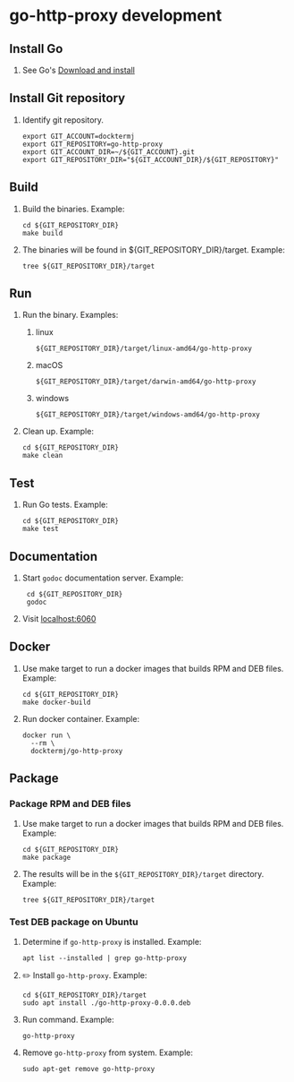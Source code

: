 # go-http-proxy development

## Install Go

1. See Go's [Download and install](https://go.dev/doc/install)

## Install Git repository

1. Identify git repository.

    ```console
    export GIT_ACCOUNT=docktermj
    export GIT_REPOSITORY=go-http-proxy
    export GIT_ACCOUNT_DIR=~/${GIT_ACCOUNT}.git
    export GIT_REPOSITORY_DIR="${GIT_ACCOUNT_DIR}/${GIT_REPOSITORY}"

    ```

## Build

1. Build the binaries.
   Example:

    ```console
    cd ${GIT_REPOSITORY_DIR}
    make build

    ```

1. The binaries will be found in ${GIT_REPOSITORY_DIR}/target.
   Example:

    ```console
    tree ${GIT_REPOSITORY_DIR}/target

    ```

## Run

1. Run the binary.
   Examples:

    1. linux

        ```console
        ${GIT_REPOSITORY_DIR}/target/linux-amd64/go-http-proxy

        ```

    1. macOS

        ```console
        ${GIT_REPOSITORY_DIR}/target/darwin-amd64/go-http-proxy

        ```

    1. windows

        ```console
        ${GIT_REPOSITORY_DIR}/target/windows-amd64/go-http-proxy

        ```

1. Clean up.
   Example:

    ```console
    cd ${GIT_REPOSITORY_DIR}
    make clean

    ```

## Test

1. Run Go tests.
   Example:

    ```console
    cd ${GIT_REPOSITORY_DIR}
    make test

    ```

## Documentation

1. Start `godoc` documentation server.
   Example:

    ```console
     cd ${GIT_REPOSITORY_DIR}
     godoc

    ```

1. Visit [localhost:6060](http://localhost:6060)

## Docker

1. Use make target to run a docker images that builds RPM and DEB files.
   Example:

    ```console
    cd ${GIT_REPOSITORY_DIR}
    make docker-build

    ```

1. Run docker container.
   Example:

    ```console
    docker run \
      --rm \
      docktermj/go-http-proxy

    ```

## Package

### Package RPM and DEB files

1. Use make target to run a docker images that builds RPM and DEB files.
   Example:

    ```console
    cd ${GIT_REPOSITORY_DIR}
    make package

    ```

1. The results will be in the `${GIT_REPOSITORY_DIR}/target` directory.
   Example:

    ```console
    tree ${GIT_REPOSITORY_DIR}/target

    ```

### Test DEB package on Ubuntu

1. Determine if `go-http-proxy` is installed.
   Example:

    ```console
    apt list --installed | grep go-http-proxy

    ```

1. :pencil2: Install `go-http-proxy`.
   Example:

    ```console
    cd ${GIT_REPOSITORY_DIR}/target
    sudo apt install ./go-http-proxy-0.0.0.deb

    ```

1. Run command.
   Example:

    ```console
    go-http-proxy

    ```

1. Remove `go-http-proxy` from system.
   Example:

    ```console
    sudo apt-get remove go-http-proxy

    ```

